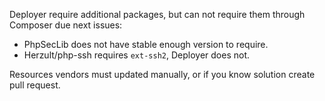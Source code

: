 Deployer require additional packages, but can not require them through Composer due next issues:
  
* PhpSecLib does not have stable enough version to require.
* Herzult/php-ssh requires `ext-ssh2`, Deployer does not.

Resources vendors must updated manually, or if you know solution create pull request. 
